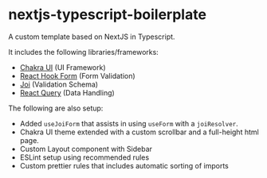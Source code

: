 # nextjs-typescript-boilerplate

A custom template based on NextJS in Typescript.

It includes the following libraries/frameworks:

- [Chakra UI](https://chakra-ui.com/) (UI Framework)
- [React Hook Form](https://react-hook-form.com/) (Form Validation)
- [Joi](https://joi.dev/api/) (Validation Schema)
- [React Query](https://react-query.tanstack.com/) (Data Handling)

The following are also setup:

- Added `useJoiForm` that assists in using `useForm` with a `joiResolver`.
- Chakra UI theme extended with a custom scrollbar and a full-height html page.
- Custom Layout component with Sidebar
- ESLint setup using recommended rules
- Custom prettier rules that includes automatic sorting of imports